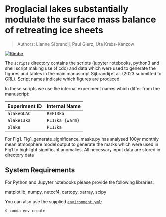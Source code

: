 # Proglacial lakes substantially modulate the surface mass balance of retreating ice sheets 
> Authors: Lianne Sijbrandij, Paul Gierz, Uta Krebs-Kanzow   

[![Binder](https://mybinder.org/badge_logo.svg)](https://mybinder.org/v2/gh/pgierz/sijbrandij_2025/HEAD)

The `scripts` directory contains the scripts (jupyter notebooks, python3 and shell script making use of cdo) and
data which were used to generate the figures and tables in the main manuscript Sijbrandij et al. (2023 submitted to GRL).
Script names indicate which figures are produced. 

In these scripts we use the internal experiment names which differ from the manuscript:

| **Experiment ID** | **Internal Name** |
| ----------------- | ----------------- |
| `alakeGLAC`       | `REF13ka`         |
| `alake13ka`       | `PL13ka_{warm}`   | 
| `plake`           | `PL13ka`          |

For Fig1. Fig1_generate_significance_masks.py has analysed 100yr monthly mean atmosphere model output to generate
the masks which were used in Fig1 to highlight significant anomalies. All necessary input data are stored in 
directory data

## System Requirements

For Python and Jupyter notebooks please provide the following libraries:

matplotlib, numpy, netcdf4, cartopy, xarray, scipy

You can also use the supplied [`environment.yml`](./environment.yml):

```
$ conda env create
```

